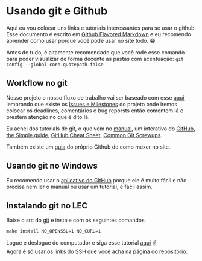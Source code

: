 Usando git e Github
===================
Aqui eu vou colocar uns links e tutoriais interessantes para se usar o github. 
Esse documento é escrito em [Github Flavored Markdown][md] e eu recomendo 
aprender como usar porque você pode usar no site todo. :grin:

Antes de tudo, é altamente recomendado que você rode esse comando para poder 
visualizar de forma decente as pastas com acentuação:
`git config --global core.quotepath false`

Workflow no git
---------------
Nesse projeto o nosso fluxo de trabalho vai ser baseado com esse [aqui][flow] 
lembrando que existe os [Issues e Milestones][issues] do projeto onde iremos 
colocar os deadlines, comentários e bug reporsts então comentem lá e prestem 
atenção no que é dito lá.

Eu achei dos tutorials de git, o que vem no [manual][man], um interativo do 
[GitHub][try], [the Simple guide][nobs], [GitHub Cheat Sheet][cheat], 
[Common Git Screwups][screw].

Também existe um [guia][guides] do próprio Github de como mexer no site.

Usando git no Windows
--------------------
Eu recomendo usar o [aplicativo do GitHub][githubwin] porque ele é muito fácil 
e não precisa nem ler o manual ou usar um tutorial, é fácil assim.

Instalando git no LEC
---------------------
Baixe o src do [git][git] e instale com os seguintes comandos
```Shell
make install NO_OPENSSL=1 NO_CURL=1
```
Logue e deslogue do computador e siga esse tutorial [aqui][ssh] :v:  
Agora é só usar os links do SSH que você acha na página do repositório.

[md]: https://help.github.com/articles/github-flavored-markdown/ "GitHub Flavored Markdown"
[flow]: https://guides.github.com/introduction/flow/ "Understanding the GitHub Flow"
[issues]: https://github.com/danisson/final-cg1/issues "Issues"
[man]: http://git-scm.com/docs/gittutorial "gittutorial(7)"
[try]: https://try.github.io/ "Try Git"
[nobs]: http://rogerdudler.github.io/git-guide/ "git - the simple guide"
[cheat]: http://snowdream86.gitbooks.io/github-cheat-sheet/content/en/index.html "GitHub Cheat Sheet"
[screw]: http://41j.com/blog/2015/02/common-git-screwupsquestions-solutions/ "Common Git Screwups and Questions"
[guides]: https://guides.github.com/ "Github Guides"
[githubwin]: https://windows.github.com/ "Github para Windows"
[git]: https://github.com/git/git/archive/master.zip
[ssh]: https://help.github.com/articles/generating-ssh-keys "Generating SSH keys"
